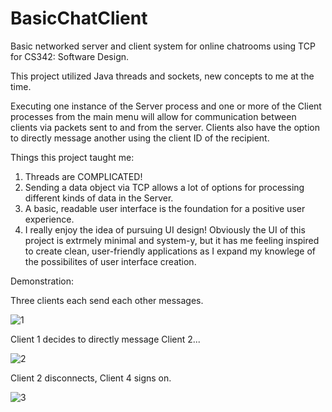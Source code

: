 # BasicChatClient
Basic networked server and client system for online chatrooms using TCP for CS342: Software Design.

This project utilized Java threads and sockets, new concepts to me at the time.

Executing one instance of the Server process and one or more of the Client processes from the main menu will allow for communication between clients via packets sent to and from the server. Clients also have the option to directly message another using the client ID of the recipient.

Things this project taught me:
1. Threads are COMPLICATED!
2. Sending a data object via TCP allows a lot of options for processing different kinds of data in the Server.
3. A basic, readable user interface is the foundation for a positive user experience.
4. I really enjoy the idea of pursuing UI design! Obviously the UI of this project is extrmely minimal and system-y, but it has me feeling inspired to create clean, user-friendly applications as I expand my knowlege of the possibilites of user interface creation.

Demonstration:

Three clients each send each other messages.

![1](https://user-images.githubusercontent.com/113747039/192051363-d23df073-f344-4934-be37-9a330bba1ea7.png)

Client 1 decides to directly message Client 2...

![2](https://user-images.githubusercontent.com/113747039/192052007-c49ec634-8c89-48f3-a2de-107827f17a6e.png)

Client 2 disconnects, Client 4 signs on.

![3](https://user-images.githubusercontent.com/113747039/192052032-ac375d7f-146c-412e-a4bf-4d6bafe24d86.png)
